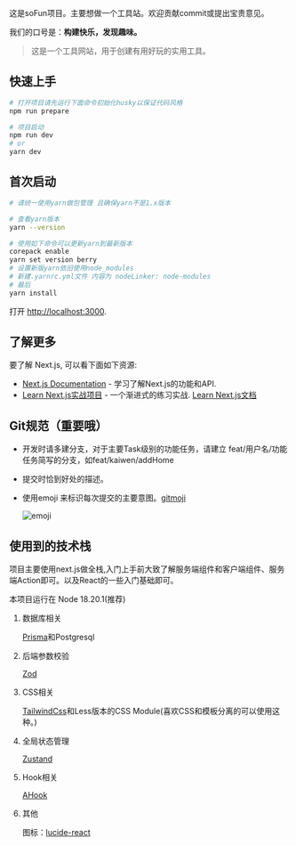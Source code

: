 这是soFun项目。主要想做一个工具站。欢迎贡献commit或提出宝贵意见。

我们的口号是：**构建快乐，发现趣味。**

> 这是一个工具网站，用于创建有用好玩的实用工具。

## 快速上手

```bash
# 打开项目请先运行下面命令初始化husky以保证代码风格
npm run prepare

# 项目启动
npm run dev
# or
yarn dev
```

## 首次启动

```bash
# 请统一使用yarn做包管理 且确保yarn不是1.x版本

# 查看yarn版本
yarn --version

# 使用如下命令可以更新yarn到最新版本
corepack enable
yarn set version berry
# 设置新版yarn依旧使用node_modules
# 新建.yarnrc.yml文件 内容为 nodeLinker: node-modules
# 最后
yarn install
```

打开 [http://localhost:3000](http://localhost:3000).

## 了解更多

要了解 Next.js, 可以看下面如下资源:

- [Next.js Documentation](https://nextjs.org/docs) - 学习了解Next.js的功能和API.
- [Learn Next.js实战项目](https://github.com/vercel/next-learn/tree/main/dashboard/final-example) - 一个渐进式的练习实战. [Learn Next.js文档](https://nextjs.org/learn)

## Git规范（重要哦）

- 开发时请多建分支，对于主要Task级别的功能任务，请建立 feat/用户名/功能任务简写的分支，如feat/kaiwen/addHome

- 提交时恰到好处的描述。

- 使用emoji 来标识每次提交的主要意图。[gitmoji](https://gitmoji.js.org/)

  ![emoji](https://blog.sofun.fun/images/other/gitmoji.png)

## 使用到的技术栈

项目主要使用next.js做全栈,入门上手前大致了解服务端组件和客户端组件、服务端Action即可。以及React的一些入门基础即可。

本项目运行在 Node 18.20.1(推荐)

1. 数据库相关

   [Prisma](https://www.prisma.io/docs)和Postgresql

2. 后端参数校验

   [Zod](https://zod.dev/?id=basic-usage)

3. CSS相关

   [TailwindCss](https://tailwindcss.com)和Less版本的CSS Module(喜欢CSS和模板分离的可以使用这种。)

4. 全局状态管理

   [Zustand](https://docs.pmnd.rs/zustand/getting-started/introduction)

5. Hook相关

   [AHook](https://ahooks.js.org/zh-CN/hooks/use-request/index)

6. 其他

   图标：[lucide-react](https://lucide.dev/)

